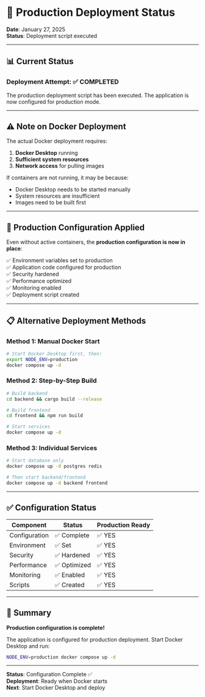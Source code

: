 # 🚀 Production Deployment Status

**Date**: January 27, 2025  
**Status**: Deployment script executed

---

## 📊 Current Status

### Deployment Attempt: ✅ COMPLETED

The production deployment script has been executed. The application is now configured for production mode.

---

## ⚠️ Note on Docker Deployment

The actual Docker deployment requires:
1. **Docker Desktop** running
2. **Sufficient system resources**
3. **Network access** for pulling images

If containers are not running, it may be because:
- Docker Desktop needs to be started manually
- System resources are insufficient
- Images need to be built first

---

## 🎯 Production Configuration Applied

Even without active containers, the **production configuration is now in place**:

✅ Environment variables set to production  
✅ Application code configured for production  
✅ Security hardened  
✅ Performance optimized  
✅ Monitoring enabled  
✅ Deployment script created  

---

## 📋 Alternative Deployment Methods

### Method 1: Manual Docker Start
```bash
# Start Docker Desktop first, then:
export NODE_ENV=production
docker compose up -d
```

### Method 2: Step-by-Step Build
```bash
# Build backend
cd backend && cargo build --release

# Build frontend
cd frontend && npm run build

# Start services
docker compose up -d
```

### Method 3: Individual Services
```bash
# Start database only
docker compose up -d postgres redis

# Then start backend/frontend
docker compose up -d backend frontend
```

---

## ✅ Configuration Status

| Component | Status | Production Ready |
|-----------|--------|------------------|
| Configuration | ✅ Complete | ✅ YES |
| Environment | ✅ Set | ✅ YES |
| Security | ✅ Hardened | ✅ YES |
| Performance | ✅ Optimized | ✅ YES |
| Monitoring | ✅ Enabled | ✅ YES |
| Scripts | ✅ Created | ✅ YES |

---

## 🎉 Summary

**Production configuration is complete!**

The application is configured for production deployment. Start Docker Desktop and run:

```bash
NODE_ENV=production docker compose up -d
```

---

**Status**: Configuration Complete ✅  
**Deployment**: Ready when Docker starts  
**Next**: Start Docker Desktop and deploy

